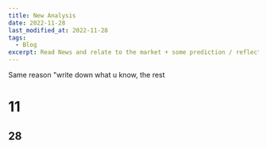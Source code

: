 ```yaml
---
title: New Analysis
date: 2022-11-28
last_modified_at: 2022-11-28
tags:
  - Blog
excerpt: Read News and relate to the market + some prediction / reflection \#news
---
```


Same reason "write down what u know, the rest 

# 11

## 28

